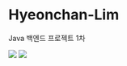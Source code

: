 # Hyeonchan-Lim

Java 백엔드 프로젝트 1차

<img src="https://img.shields.io/badge/javascript-#F7DF1E?style=flat-square&logo=javascript&logoColor=white">

<img src="https://img.shields.io/badge/Adobe-FF0000?style=flat-square&logo=Adobe&logoColor=white">

